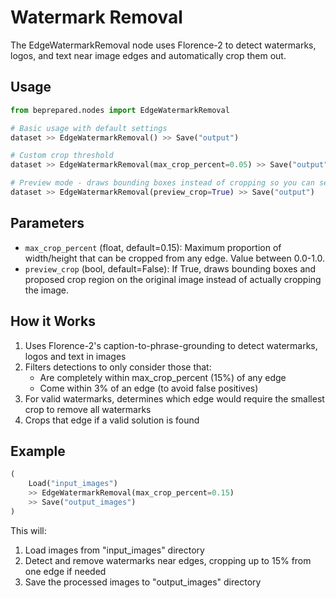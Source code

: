 # Watermark Removal

The EdgeWatermarkRemoval node uses Florence-2 to detect watermarks, logos, and text near image edges and automatically crop them out.

## Usage

```python
from beprepared.nodes import EdgeWatermarkRemoval

# Basic usage with default settings
dataset >> EdgeWatermarkRemoval() >> Save("output")

# Custom crop threshold
dataset >> EdgeWatermarkRemoval(max_crop_percent=0.05) >> Save("output")

# Preview mode - draws bounding boxes instead of cropping so you can see what will happen
dataset >> EdgeWatermarkRemoval(preview_crop=True) >> Save("output")
```

## Parameters

- `max_crop_percent` (float, default=0.15): Maximum proportion of width/height that can be cropped from any edge. Value between 0.0-1.0.
- `preview_crop` (bool, default=False): If True, draws bounding boxes and proposed crop region on the original image instead of actually cropping the image.

## How it Works

1. Uses Florence-2's caption-to-phrase-grounding to detect watermarks, logos and text in images
2. Filters detections to only consider those that:
   - Are completely within max_crop_percent (15%) of any edge
   - Come within 3% of an edge (to avoid false positives)
3. For valid watermarks, determines which edge would require the smallest crop to remove all watermarks
4. Crops that edge if a valid solution is found

## Example

```python
(
    Load("input_images") 
    >> EdgeWatermarkRemoval(max_crop_percent=0.15)
    >> Save("output_images")
)
```

This will:
1. Load images from "input_images" directory
2. Detect and remove watermarks near edges, cropping up to 15% from one edge if needed
3. Save the processed images to "output_images" directory
